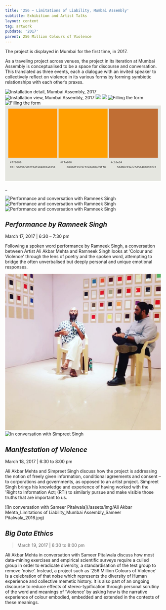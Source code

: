 ```yaml
---
title: '256 ~ Limitations of Liability, Mumbai Assembly'
subtitle: Exhibition and Artist Talks
layout: content
tag: artwork
pubdate: '2017'
parent: 256 Million Colours of Violence
---
```

The project is displayed in Mumbai for the first time, in 2017.

As a traveling project across venues, the project in its iteration at Mumbai Assembly is conceptualised to be a space for discourse and conversation. This translated as three events, each a dialogue with an invited speaker to collectively reflect on violence in its various forms by forming symbiotic relationships with each other’s praxes.

![Installation detail, Mumbai Assembly, 2017](/assets/img/ali-akbar-mehta_256-million-colours-of-violence_detail_2017.jpg)
![Installation view, Mumbai Assembly, 2017](/assets/img/colour-wall-survey-table.jpg)
![](/assets/img/opening-night.jpg)
![](/assets/img/audience-3.jpg)
![Filling the form](/assets/img/filling-the-form.jpg)
![Filling the form](/assets/img/ali-ken.jpg)
![Response Details](/assets/img/colours-of-violence.jpg)

_

![Performance and conversation with Ramneek Singh](/assets/img/ramneek-singh-performance.jpg)
![Performance and conversation with Ramneek Singh](/assets/img/ramneek-singh-performance-2.jpg)
![Performance and conversation with Ramneek Singh](/assets/img/ramneek-and-ali-in-conversation.jpg)

## _Performance by Ramneek Singh_

March 17, 2017 | 6:30 – 7:30 pm

Following a spoken word performance by Ramneek Singh, a conversation between Artist Ali Akbar Mehta and Ramneek Singh looks at 'Colour and Violence' through the lens of poetry and the spoken word, attempting to bridge the often unverbalised but deeply personal and unique emotional responses.


![In conversation with Simpreet Singh](/assets/img/ali-akbar-mehta-and-simpreet-singh.jpg)
![In conversation with Simpreet Singh](/assets/img/audience-2.jpg)


## _Manifestation of Violence_

March 18, 2017 | 6:30 to 8:00 pm

Ali Akbar Mehta and Simpreet Singh discuss how the project is addressing the notion of freely given information, conditional agreements and consent – to corporations and governments, as opposed to an artist project. Simpreet Singh brings his knowledge and experience of having worked with the 'Right to Information Act; (RTI) to similarly pursue and make visible those truths that are important to us.


![In conversation with Sameer Pitalwala](/assets/img/Ali Akbar Mehta_Limitations of Liability_Mumbai Assembly_Sameer Pitalwala_2016.jpg)


## _Big Data Ethics_

> March 19, 2017 | 6:30 to 8:00 pm

Ali Akbar Mehta in conversation with Sameer Pitalwala discuss how most data-mining exercises and empirical scientific surveys require a culled group in order to eradicate diversity, a standardisation of the test group to remove ‘noise’. Instead, a project such as ‘256 Million Colours of Violence’ is a celebration of that noise which represents the diversity of Human experience and collective memetic history. It is also part of an ongoing discourse to reduce effects of stereo-typification through personal scrutiny of the word and meanings of ‘Violence' by asking how is the narrative experience of colour embodied, embedded and extended in the contexts of these meanings.
